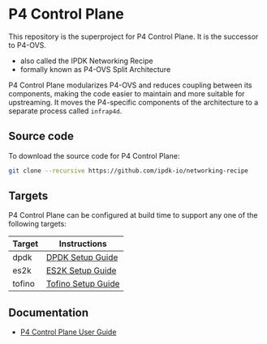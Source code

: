 # P4 Control Plane

This repository is the superproject for P4 Control Plane.
It is the successor to P4-OVS.

- also called the IPDK Networking Recipe
- formally known as P4-OVS Split Architecture

P4 Control Plane modularizes P4-OVS and reduces coupling between its
components, making the code easier to maintain and more suitable for
upstreaming.
It moves the P4-specific components of the architecture to a separate
process called `infrap4d`.

## Source code

To download the source code for P4 Control Plane:

```bash
git clone --recursive https://github.com/ipdk-io/networking-recipe
```

## Targets

P4 Control Plane can be configured at build time to support any one
of the following targets:

| Target | Instructions |
| ------ | ------------ |
| dpdk   | [DPDK Setup Guide](docs/guides/setup/dpdk-setup-guide.md) |
| es2k   | [ES2K Setup Guide](docs/guides/setup/es2k-setup-guide.md) |
| tofino | [Tofino Setup Guide](docs/guides/setup/tofino-setup-guide.md) |

## Documentation

- [P4 Control Plane User Guide](https://ipdk.io/p4cp-userguide/)
